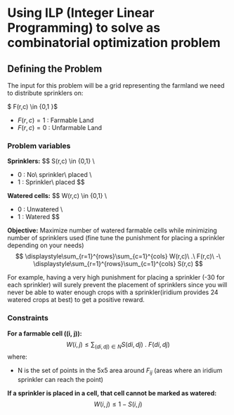 # Using ILP (Integer Linear Programming) to solve as combinatorial optimization problem

## Defining the Problem

The input for this problem will be a grid representing the farmland we need to distribute sprinklers on:

$ F(r,c) \in \{0,1 \}$
- $F(r,c) = 1$ : Farmable Land
- $F(r,c) = 0$ : Unfarmable Land

### Problem variables

**Sprinklers:**
$$
S(r,c) \in \{0,1\} \\
- 0 : No\ sprinkler\ placed \\
- 1 : Sprinkler\ placed 
$$

**Watered cells:**
$$
W(r,c) \in \{0,1\} \\
- 0 : Unwatered \\
- 1 : Watered
$$

**Objective:**
Maximize number of watered farmable cells while minimizing number of sprinklers used (fine tune the punishment for placing a sprinkler depending on your needs)
$$
\displaystyle\sum_{r=1}^{rows}\sum_{c=1}^{cols} W(r,c)\ .\ F(r,c)\ -\ \displaystyle\sum_{r=1}^{rows}\sum_{c=1}^{cols} S(r,c)
$$

For example, having a very high punishment for placing a sprinkler (-30 for each sprinkler) will surely prevent the placement of sprinklers since you will never be able to water enough crops with a sprinkler(iridium provides 24 watered crops at best) to get a positive reward.

### Constraints

**For a farmable cell \((i, j)\):**
$$
W(i, j) \leq \sum_{(di,dj) \in N} S(di, dj)\ .\ F(di,dj)
$$
where:
- N is the set of points in the 5x5 area around $F_{ij}$ (areas where an iridium sprinkler can reach the point)

**If a sprinkler is placed in a cell, that cell cannot be marked as watered:**
$$
W(i, j) \leq 1 - S(i, j)
$$

